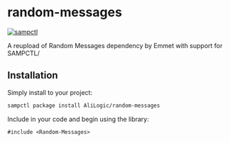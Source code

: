 # random-messages

[![sampctl](https://shields.southcla.ws/badge/sampctl-random--messages-2f2f2f.svg?style=for-the-badge)](https://github.com/AliLogic/random-messages)

<!--
Short description of your library, why it's useful, some examples, pictures or
videos. Link to your forum release thread too.

Remember: You can use "forumfmt" to convert this readme to forum BBCode!

What the sections below should be used for:

`## Installation`: Leave this section un-edited unless you have some specific
additional installation procedure.

`## Testing`: Whether your library is tested with a simple `main()` and `print`,
unit-tested, or demonstrated via prompting the player to connect, you should
include some basic information for users to try out your code in some way.

And finally, maintaining your version number`:

* Follow [Semantic Versioning](https://semver.org/)
* When you release a new version, update `VERSION` and `git tag` it
* Versioning is important for sampctl to use the version control features

Happy Pawning!
-->

A reupload of Random Messages dependency by Emmet with support for SAMPCTL/

## Installation

Simply install to your project:

```bash
sampctl package install AliLogic/random-messages
```

Include in your code and begin using the library:

```pawn
#include <Random-Messages>
```
